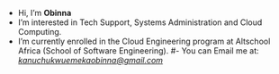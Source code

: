 - Hi, I’m **Obinna**
- I’m interested in Tech Support, Systems Administration and Cloud Computing.
- I’m currently enrolled in the Cloud Engineering program at Altschool Africa (School of Software Engineering).
#- You can Email me at: *kanuchukwuemekaobinna@gmail.com*

<!---
UncleObinna/UncleObinna is a ✨ special ✨ repository because its `README.md` (this file) appears on your GitHub profile.
You can click the Preview link to take a look at your changes.
--->
